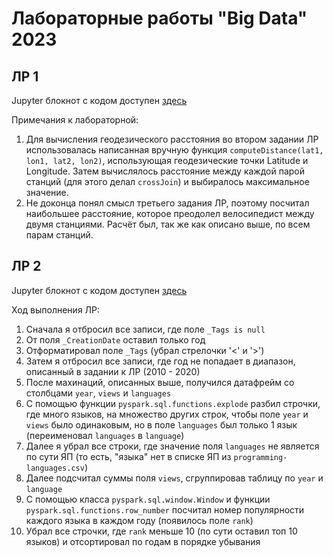 # Лабораторные работы "Big Data" 2023

## ЛР 1
Jupyter блокнот с кодом доступен [здесь](/6132_Khoroshev_Lab1.ipynb)

Примечания к лабораторной:<br/>
1. Для вычисления геодезического расстояния во втором задании ЛР использовалась написанная вручную функция ```computeDistance(lat1, lon1, lat2, lon2)```, использующая геодезические точки Latitude и Longitude. Затем вычислялось расстояние между каждой парой станций (для этого делал ```crossJoin```) и выбиралось максимальное значение.
2. Не доконца понял смысл третьего задания ЛР, поэтому посчитал наибольшее расстояние, которое преодолел велосипедист между двумя станциями. Расчёт был, так же как описано выше, по всем парам станций.

## ЛР 2
Jupyter блокнот с кодом доступен [здесь](/6132_Khoroshev_Lab2.ipynb)

Ход выполнения ЛР:<br/>
1. Сначала я отбросил все записи, где поле ```_Tags is null```
2. От поля ```_CreationDate``` оставил только год
3. Отформатировал поле ```_Tags``` (убрал стрелочки '<' и '>')
4. Затем я отбросил все записи, где год не попадает в диапазон, описанный в задании к ЛР (2010 - 2020)
5. После махинаций, описанных выше, получился датафрейм со столбцами ```year```, ```views``` и ```languages```
6. С помощью функции ```pyspark.sql.functions.explode``` разбил строчки, где много языков, на множество других строк, чтобы поле ```year``` и ```views``` было одинаковым, но в поле ```languages``` был только 1 язык (переименовал ```languages``` в ```language```)
7. Далее я убрал все строки, где значение поля ```languages``` не является по сути ЯП (то есть, "языка" нет в списке ЯП из ```programming-languages.csv```)
8. Далее подсчитал суммы поля ```views```, сгруппировав таблицу по ```year``` и ```language```
9. С помощью класса ```pyspark.sql.window.Window``` и функции ```pyspark.sql.functions.row_number``` посчитал номер популярности каждого языка в каждом году (появилось поле ```rank```)
10. Убрал все строчки, где ```rank``` меньше 10 (по сути оставил топ 10 языков) и отсортировал по годам в порядке убывания